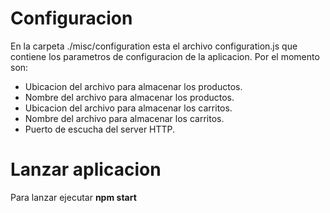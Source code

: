 # Configuracion
En la carpeta ./misc/configuration esta el archivo configuration.js que contiene los parametros de configuracion de la aplicacion. Por el momento son:

* Ubicacion del archivo para almacenar los productos.
* Nombre del archivo para almacenar los productos.
* Ubicacion del archivo para almacenar los carritos.
* Nombre del archivo para almacenar los carritos.
* Puerto de escucha del server HTTP.

# Lanzar aplicacion
Para lanzar ejecutar **npm start**